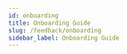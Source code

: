 ```yaml
---
id: onboarding
title: Onboarding Guide
slug: /feedback/onboarding
sidebar_label: Onboarding Guide
---
```


